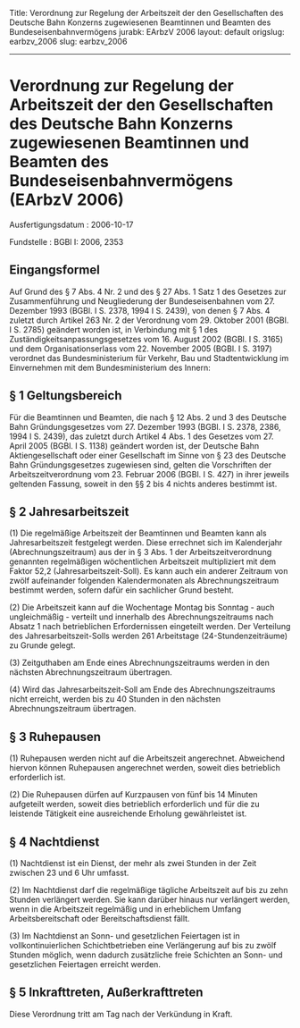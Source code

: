 Title: Verordnung zur Regelung der Arbeitszeit der den Gesellschaften des Deutsche
  Bahn Konzerns zugewiesenen Beamtinnen und Beamten des Bundeseisenbahnvermögens
jurabk: EArbzV 2006
layout: default
origslug: earbzv_2006
slug: earbzv_2006

---

# Verordnung zur Regelung der Arbeitszeit der den Gesellschaften des Deutsche Bahn Konzerns zugewiesenen Beamtinnen und Beamten des Bundeseisenbahnvermögens (EArbzV 2006)

Ausfertigungsdatum
:   2006-10-17

Fundstelle
:   BGBl I: 2006, 2353



## Eingangsformel

Auf Grund des § 7 Abs. 4 Nr. 2 und des § 27 Abs. 1 Satz 1 des Gesetzes
zur Zusammenführung und Neugliederung der Bundeseisenbahnen vom 27.
Dezember 1993 (BGBl. I S. 2378, 1994 I S. 2439), von denen § 7 Abs. 4
zuletzt durch Artikel 263 Nr. 2 der Verordnung vom 29. Oktober 2001
(BGBl. I S. 2785) geändert worden ist, in Verbindung mit § 1 des
Zuständigkeitsanpassungsgesetzes vom 16. August 2002 (BGBl. I S. 3165)
und dem Organisationserlass vom 22. November 2005 (BGBl. I S. 3197)
verordnet das Bundesministerium für Verkehr, Bau und Stadtentwicklung
im Einvernehmen mit dem Bundesministerium des Innern:


## § 1 Geltungsbereich

Für die Beamtinnen und Beamten, die nach § 12 Abs. 2 und 3 des
Deutsche Bahn Gründungsgesetzes vom 27. Dezember 1993 (BGBl. I S.
2378, 2386, 1994 I S. 2439), das zuletzt durch Artikel 4 Abs. 1 des
Gesetzes vom 27. April 2005 (BGBl. I S. 1138) geändert worden ist, der
Deutsche Bahn Aktiengesellschaft oder einer Gesellschaft im Sinne von
§ 23 des Deutsche Bahn Gründungsgesetzes zugewiesen sind, gelten die
Vorschriften der Arbeitszeitverordnung vom 23. Februar 2006 (BGBl. I
S. 427) in ihrer jeweils geltenden Fassung, soweit in den §§ 2 bis 4
nichts anderes bestimmt ist.


## § 2 Jahresarbeitszeit

(1) Die regelmäßige Arbeitszeit der Beamtinnen und Beamten kann als
Jahresarbeitszeit festgelegt werden. Diese errechnet sich im
Kalenderjahr (Abrechnungszeitraum) aus der in § 3 Abs. 1 der
Arbeitszeitverordnung genannten regelmäßigen wöchentlichen Arbeitszeit
multipliziert mit dem Faktor 52,2 (Jahresarbeitszeit-Soll). Es kann
auch ein anderer Zeitraum von zwölf aufeinander folgenden
Kalendermonaten als Abrechnungszeitraum bestimmt werden, sofern dafür
ein sachlicher Grund besteht.

(2) Die Arbeitszeit kann auf die Wochentage Montag bis Sonntag - auch
ungleichmäßig - verteilt und innerhalb des Abrechnungszeitraums nach
Absatz 1 nach betrieblichen Erfordernissen eingeteilt werden. Der
Verteilung des Jahresarbeitszeit-Solls werden 261 Arbeitstage
(24-Stundenzeiträume) zu Grunde gelegt.

(3) Zeitguthaben am Ende eines Abrechnungszeitraums werden in den
nächsten Abrechnungszeitraum übertragen.

(4) Wird das Jahresarbeitszeit-Soll am Ende des Abrechnungszeitraums
nicht erreicht, werden bis zu 40 Stunden in den nächsten
Abrechnungszeitraum übertragen.


## § 3 Ruhepausen

(1) Ruhepausen werden nicht auf die Arbeitszeit angerechnet.
Abweichend hiervon können Ruhepausen angerechnet werden, soweit dies
betrieblich erforderlich ist.

(2) Die Ruhepausen dürfen auf Kurzpausen von fünf bis 14 Minuten
aufgeteilt werden, soweit dies betrieblich erforderlich und für die zu
leistende Tätigkeit eine ausreichende Erholung gewährleistet ist.


## § 4 Nachtdienst

(1) Nachtdienst ist ein Dienst, der mehr als zwei Stunden in der Zeit
zwischen 23 und 6 Uhr umfasst.

(2) Im Nachtdienst darf die regelmäßige tägliche Arbeitszeit auf bis
zu zehn Stunden verlängert werden. Sie kann darüber hinaus nur
verlängert werden, wenn in die Arbeitszeit regelmäßig und in
erheblichem Umfang Arbeitsbereitschaft oder Bereitschaftsdienst fällt.

(3) Im Nachtdienst an Sonn- und gesetzlichen Feiertagen ist in
vollkontinuierlichen Schichtbetrieben eine Verlängerung auf bis zu
zwölf Stunden möglich, wenn dadurch zusätzliche freie Schichten an
Sonn- und gesetzlichen Feiertagen erreicht werden.


## § 5 Inkrafttreten, Außerkrafttreten

Diese Verordnung tritt am Tag nach der Verkündung in Kraft.

